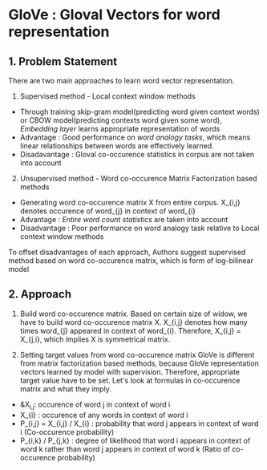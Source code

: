 # GloVe : Gloval Vectors for word representation

## 1. Problem Statement
There are two main approaches to learn word vector representation.

1. Supervised method - Local context window methods
  - Through training skip-gram model(predicting word given context words) or CBOW model(predicting contexts word given some word), *Embedding layer* learns appropriate representation of words
  - Advantage : Good performance on *word analogy tasks*, which means linear relationships between words are effectively learned.
  - Disadavantage : Gloval co-occurence statistics in corpus are not taken into account 
2. Unsupervised method - Word co-occurence Matrix Factorization based methods
  - Generating word co-occurence matrix X from entire corpus. X_{i,j} denotes occurence of word_{j} in context of word_{i}
  - Advantage : *Entire word count statistics* are taken into account
  - Disadvantage : Poor performance on word analogy task relative to Local context window methods

To offset disadvantages of each approach, Authors suggest supervised method based on word co-occurence matrix, which is form of log-bilinear model

## 2. Approach
1. Build word co-occurence matrix.
  Based on certain size of widow, we have to build word co-occurence matrix X.
  X_{i,j} denotes how many times word_{j} appeared in context of word_{i}. Therefore, X_{i,j} = X_{j,i}, which implies X is symmetrical matrix.
  
2. Setting target values from word co-occurence matrix
  GloVe is different from matrix factorization based methods, because GloVe representation vectors learned by model with supervision. Therefore, appropriate target
  value have to be set. Let's look at formulas in co-occurence matrix and what they imply.
  - &X<sub>i,j</sub>: occurence of word j in context of word i
  - X_{i} : occurence of any words in context of word i
  - P_{i,j} = X_{i,j} / X_{i} : probability that word j appears in context of word i (Co-occurence probability)
  - P_{i,k} / P_{j,k} : degree of likelihood that word i appears in context of word k rather than word j appears in context of word k (Ratio of co-occurence probability)  

 
